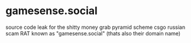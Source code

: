 # gamesense.social

source code leak for the shitty money grab pyramid scheme csgo russian scam RAT known as "gamesense.social" (thats also their domain name)
